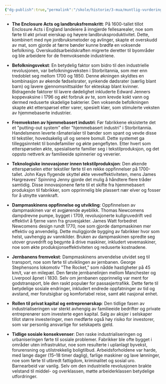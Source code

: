 ```yaml
---
{"dg-publish":true,"permalink":"/skole/historie/3-mua/muntlig-vurdering-jul/industriell-revolusjon/88-93-industrialiseringens-forste-fase-ca-1750-ca-1850/"}
---
```


- **The Enclosure Acts og landbruksfremskritt**: På 1600-tallet tillot Enclosure Acts i England landeiere å inngjerde fellesarealer, noe som førte til økt privat eierskap og høyere landbruksproduktivitet. Dette, kombinert med nye jordbruksmetoder og avlinger, skapte et overskudd av mat, som gjorde at færre bønder kunne brødfø en voksende befolkning. Overskuddsarbeidskraften migrerte deretter til byområder og ble arbeidere for de fremvoksende industriene.

- **Befolkningsvekst**: En betydelig faktor som bidro til den industrielle revolusjonen, var befolkningsveksten i Storbritannia, som mer enn tredoblet seg mellom 1700 og 1850. Denne økningen skyldtes en kombinasjon av økende fødselsrater, synkende dødsrater (særlig blant barn) og lavere gjennomsnittsalder for ekteskap blant kvinner. Bidragende faktorer til lavere dødelighet inkluderte Edward Jenners koppevaksine i 1796 og økt forbruk av te, som krevde kokt vann og dermed reduserte skadelige bakterier. Den voksende befolkningen skapte økt etterspørsel etter varer, spesielt klær, som stimulerte veksten av hjemmebaserte industrier.

- **Fremveksten av hjemmebasert industri**: Før fabrikkene eksisterte det et "putting-out system" eller "hjemmebasert industri" i Storbritannia. Handelsmenn leverte råmaterialer til bønder som spant og vevde disse til tekstiler, hovedsakelig ull og senere bomull. Dette systemet ga tilleggsinntekt til bondefamilier og økte pengeflyten. Etter hvert som etterspørselen økte, spesialiserte familier seg i tekstilproduksjon, og det oppsto nettverk av familieeide spinnerier og veverier.

- **Teknologiske innovasjoner innen tekstilproduksjon**: Den økende etterspørselen etter tekstiler førte til en rekke oppfinnelser på 1700-tallet. John Kays flygende skyttel økte veveeffektiviteten, mens James Hargreaves' Spinning Jenny gjorde det mulig å håndtere flere tråder samtidig. Disse innovasjonene førte til et skifte fra hjemmebasert produksjon til fabrikker, som opprinnelig ble plassert nær elver og fosser for å utnytte vannkraft.

- **Dampmaskinens oppfinnelse og utvikling**: Oppfinnelsen av dampmaskinen var et avgjørende øyeblikk. Thomas Newcomens dampdrevne pumpe, bygget i 1709, revolusjonerte kullgruvedrift ved effektivt å fjerne vann fra gruvesjakter. James Watt forbedret Newcomens design rundt 1770, noe som gjorde dampmaskinen mer effektiv og anvendelig. Dette muliggjorde bygging av fabrikker hvor som helst, uavhengig av vannkilder. Bruken av dampmaskinen spredte seg utover gruvedrift og begynte å drive maskiner, inkludert vevemaskiner, noe som økte produksjonseffektiviteten og reduserte kostnadene.

 - **Jernbanens fremvekst**: Dampmaskinens anvendelse utvidet seg til transport, noe som førte til utviklingen av jernbanen. George Stephensons lokomotiv "The Rocket," som nådde hastigheter på 45 km/t, var en milepæl. Den første jernbanelinjen mellom Manchester og Liverpool åpnet i 1830. Selv om jernbanen opprinnelig var ment for godstransport, ble den raskt populær for passasjertrafikk. Dette førte til betydelige sosiale endringer, inkludert endrede oppfatninger av tid og avstand, mer forutsigbar og komfortabel reise, samt økt nasjonal enhet.

- **Rollen til privat kapital og entreprenørskap**: Den tidlige fasen av industrialiseringen var sterkt avhengig av familieeide bedrifter og private entreprenører som investerte egen kapital. Salg av aksjer i selskaper tillot større investeringer, men medførte også høy risiko for investorer, som var personlig ansvarlige for selskapets gjeld.

- **Tidlige sosiale konsekvenser**: Den raske industrialiseringen og urbaniseringen førte til sosiale problemer. Fabrikker ble ofte bygget i områder uten infrastruktur, noe som resulterte i uplanlagt byvekst, forurensning og utilstrekkelig boligtilbud. Arbeidsforholdene var harde, med lange dager (15–18 timer daglig), farlige maskiner og lave lønninger, noe som førte til utbredt fattigdom, kriminalitet og sosial uro. Barnearbeid var vanlig. Selv om den industrielle revolusjonen brakte velstand til middel- og overklassen, møtte arbeiderklassen betydelige utfordringer.